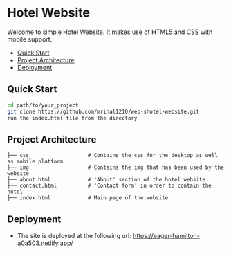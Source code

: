 # Hotel Website

Welcome to simple Hotel Website. It makes use of HTML5 and CSS with mobile support.

<!-- TOC insertAnchor:false -->

- [Quick Start](#quick-start)
- [Project Architecture](#project-architecture)
- [Deployment](#deployment)

<!-- /TOC -->
## Quick Start
<!-- What is the shortest path to writing code and pushing my changes back to GitHub? -->
```bash
cd path/to/your_project
git clone https://github.com/mrinal1210/web-shotel-website.git
run the index.html file from the directory
```

## Project Architecture
<!-- How is the repo organized? -->
```
├── css                   # Contains the css for the desktop as well as mobile platform
├── img                   # Contains the img that has been used by the website
├── about.html            # 'About' section of the hotel website
├── contact.html          # 'Contact form' in order to contain the hotel
├── index.html            # Main page of the website
```

## Deployment
<!-- Full configuration and instructions for deploying to production. -->
- The site is deployed at the following url: https://eager-hamilton-a0a503.netlify.app/ 
